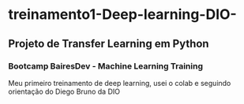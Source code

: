 # treinamento1-Deep-learning-DIO-
## Projeto de Transfer Learning em Python 
### Bootcamp BairesDev - Machine Learning Training

Meu primeiro treinamento de deep learning, usei o colab e seguindo orientação do Diego Bruno da DIO


